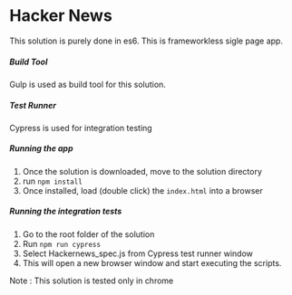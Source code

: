 # Hacker News

This solution is purely done in es6. This is frameworkless sigle page app.
##### Build Tool
Gulp is used as build tool for this solution.
##### Test Runner
Cypress is used for integration testing
##### Running the app
1) Once the solution is downloaded, move to the solution directory
2) run ```npm install```
3) Once installed, load (double click) the ```index.html``` into a browser
##### Running the integration tests
 1) Go to the root folder of the solution
 2) Run ```npm run cypress```
 3) Select Hackernews_spec.js from Cypress test runner window
 4) This will open a new browser window and start executing the scripts.

Note : This solution is tested only in chrome
